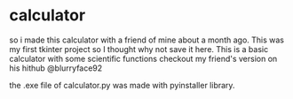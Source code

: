 # calculator
so i made this calculator with a friend of mine about a month ago. This was my first tkinter project so I thought why not save it here. This is a basic calculator with some scientific functions
checkout my friend's version on his hithub @blurryface92

the .exe file of calculator.py was made with pyinstaller library.


